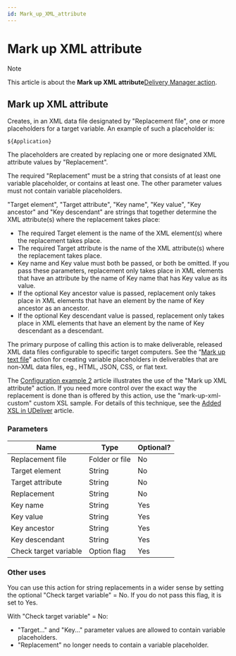 ```yaml
---
id: Mark_up_XML_attribute
---
```


# Mark up XML attribute



> [!NOTE]
> This article is about the **Mark up XML attribute**[Delivery Manager action](/docs/Continuous_delivery/Delivery_Manager_actions_by_name).

## **Mark up XML attribute**

Creates, in an XML data file designated by "Replacement file", one or more placeholders for a target variable. An example of such a placeholder is:

```
${Application}
```

The placeholders are created by replacing one or more designated XML attribute values by "Replacement".

The required "Replacement" must be a string that consists of at least one variable placeholder, or contains at least one. The other parameter values must not contain variable placeholders.

"Target element", "Target attribute", "Key name", "Key value", "Key ancestor" and "Key descendant" are strings that together determine the XML attribute(s) where the replacement takes place:

- The required Target element is the name of the XML element(s) where the replacement takes place.
- The required Target attribute is the name of the XML attribute(s) where the replacement takes place.
- Key name and Key value must both be passed, or both be omitted. If you pass these parameters, replacement only takes place in XML elements that have an attribute by the name of Key name that has Key value as its value.
- If the optional Key ancestor value is passed, replacement only takes place in XML elements that have an element by the name of Key ancestor as an ancestor.
- If the optional Key descendant value is passed, replacement only takes place in XML elements that have an element by the name of Key descendant as a descendant.

The primary purpose of calling this action is to make deliverable, released XML data files configurable to specific target computers. See the “[Mark up text file](/docs/Continuous_delivery/Delivery_Manager_actions_by_name/Mark_up_text_file.md)” action for creating variable placeholders in deliverables that are non-XML data files, eg., HTML, JSON, CSS, or flat text.

The [Configuration example 2](/docs/Continuous_delivery/Understanding_USoft_Delivery_Manager/Configuration_example_2.md) article illustrates the use of the "Mark up XML attribute" action. If you need more control over the exact way the replacement is done than is offered by this action, use the "mark-up-xml-custom" custom XSL sample. For details of this technique, see the [Added XSL in UDeliver](/docs/Continuous_delivery/USoft_Delivery_Manager_by_concept/Added_XSL_in_UDeliver.md) article.

### Parameters

|**Name**|**Type**|**Optional?**|
|--------|--------|--------|
|Replacement file|Folder or file|No      |
|Target element|String  |No      |
|Target attribute|String  |No      |
|Replacement|String  |No      |
|Key name|String  |Yes     |
|Key value|String  |Yes     |
|Key ancestor|String  |Yes     |
|Key descendant|String  |Yes     |
|Check target variable|Option flag|Yes     |



### Other uses

You can use this action for string replacements in a wider sense by setting the optional "Check target variable" = No. If you do not pass this flag, it is set to Yes.

With "Check target variable" = No:

- "Target..." and "Key..." parameter values are allowed to contain variable placeholders.
- "Replacement" no longer needs to contain a variable placeholder.